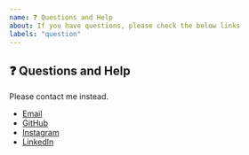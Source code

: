 ```yaml
---
name: ❓ Questions and Help
about: If you have questions, please check the below links
labels: "question"
---
```


## ❓ Questions and Help


Please contact me instead.


- [Email](samarpanofficial2021@gmail.com)
- [GitHub](https://github.com/SamarpanCoder2002)
- [Instagram](https://www.instagram.com/samarpan_dasgupta/)
- [LinkedIn](https://www.linkedin.com/in/samarpan-dasgupta-4aa1061b0/)

